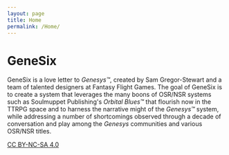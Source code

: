 ```yaml
---
layout: page
title: Home
permalink: /Home/
---
```


# GeneSix

GeneSix is a love letter to _Genesys™_, created by Sam Gregor-Stewart and a team of talented designers at Fantasy Flight Games.  The goal of GeneSix is to create a system that leverages the many boons of OSR/NSR systems such as Soulmuppet Publishing's _Orbital Blues™_ that flourish now in the TTRPG space and to harness the narrative might of the _Genesys™_ system, while addressing a number of shortcomings observed through a decade of conversation and play among the _Genesys_ communities and various OSR/NSR titles.

[CC BY-NC-SA 4.0](https://creativecommons.org/licenses/by-nc-sa/4.0/)
